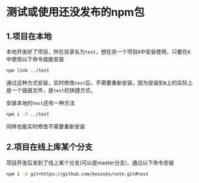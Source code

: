 # 测试或使用还没发布的npm包

## 1.项目在本地

本地开发好了项目，所在目录名为`test`，想在另一个项目`B`中安装使用，只要在`B`中使用以下命令就能安装

```bash
npm link ../test
```

通过这种方式安装，实时修改`test`后，不需要重新安装，因为安装到`B`上的实际上是一个链接文件，是`test`的快捷方式。

安装本地的`test`还有一种方法

```bash
npm i -D ../test
```

同样也能实时修改不需要重新安装

## 2.项目在线上库某个分支

项目开发后发到了线上某个分支(可以是master分支)，通过以下命令安装

```bash
npm i -D git+https://github.com/keiouks/note.git#test
```
